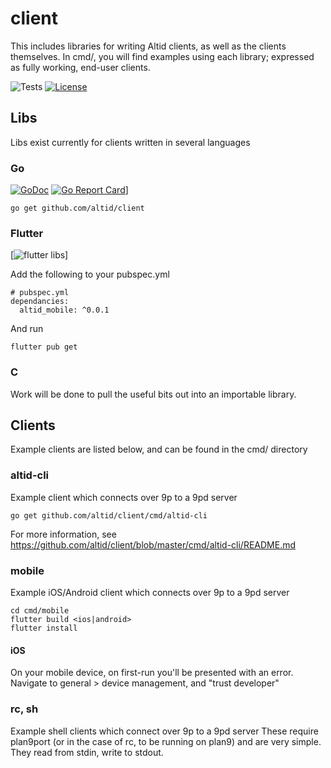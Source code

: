 # client

This includes libraries for writing Altid clients, as well as the clients themselves. In cmd/, you will find examples using each library; expressed as fully working, end-user clients.

![Tests](https://github.com/altid/server/workflows/Tests/badge.svg) 
[![License](http://img.shields.io/:license-mit-blue.svg)](http://doge.mit-license.org)

## Libs

Libs exist currently for clients written in several languages

### Go

[![GoDoc](https://godoc.org/github.com/golang/gddo?status.svg)](https://godoc.org/github.com/altid/client) [![Go Report Card](https://goreportcard.com/badge/github.com/altid/server)](https://goreportcard.com/report/github.com/altid/client)]

`go get github.com/altid/client`

### Flutter

[![flutter libs](https://img.shields.io/badge/pub-0.0.1-blueviolet.svg)]

Add the following to your pubspec.yml

```
# pubspec.yml
dependancies:
  altid_mobile: ^0.0.1
```

And run

`flutter pub get`

### C

Work will be done to pull the useful bits out into an importable library.

## Clients

Example clients are listed below, and can be found in the cmd/ directory

### altid-cli

Example client which connects over 9p to a 9pd server

`go get github.com/altid/client/cmd/altid-cli`

For more information, see https://github.com/altid/client/blob/master/cmd/altid-cli/README.md

### mobile

Example iOS/Android client which connects over 9p to a 9pd server

```
cd cmd/mobile
flutter build <ios|android>
flutter install
```

#### iOS

On your mobile device, on first-run you'll be presented with an error. Navigate to general > device management, and "trust developer"

### rc, sh

Example shell clients which connect over 9p to a 9pd server
These require plan9port (or in the case of rc, to be running on plan9) and are very simple. They read from stdin, write to stdout.
